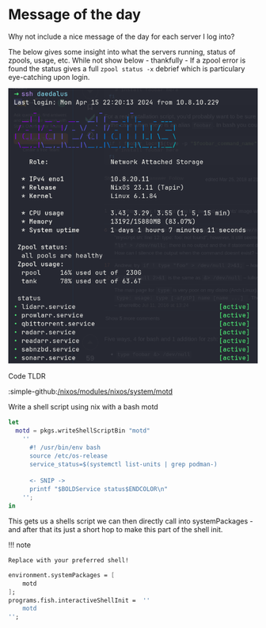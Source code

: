 # Message of the day

Why not include a nice message of the day for each server I log into?

The below gives some insight into what the servers running, status of zpools, usage, etc.
While not show below - thankfully - If a zpool error is found the status gives a full `zpool status -x` debrief which is particulary eye-catching upon login.

![Alt text](motd.png)

Code TLDR

:simple-github:[/nixos/modules/nixos/system/motd](https://github.com/truxnell/nix-config/blob/462144babe7e7b2a49a985afe87c4b2f1fa8c3f9/nixos/modules/nixos/system/motd/default.nix])

Write a shell script using nix with a bash motd

```nix
let
  motd = pkgs.writeShellScriptBin "motd"
    ''
      #! /usr/bin/env bash
      source /etc/os-release
      service_status=$(systemctl list-units | grep podman-)

      <- SNIP ->
      printf "$BOLDService status$ENDCOLOR\n"
    '';
in
```

This gets us a shells script we can then directly call into systemPackages - and after that its just a short hop to make this part of the shell init.

!!! note

    Replace with your preferred shell!

```nix
environment.systemPackages = [
    motd
];
programs.fish.interactiveShellInit =  ''
    motd
'';
```
